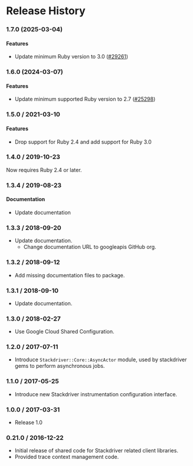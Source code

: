 # Release History

### 1.7.0 (2025-03-04)

#### Features

* Update minimum Ruby version to 3.0 ([#29261](https://github.com/googleapis/google-cloud-ruby/issues/29261)) 

### 1.6.0 (2024-03-07)

#### Features

* Update minimum supported Ruby version to 2.7 ([#25298](https://github.com/googleapis/google-cloud-ruby/issues/25298)) 

### 1.5.0 / 2021-03-10

#### Features

* Drop support for Ruby 2.4 and add support for Ruby 3.0

### 1.4.0 / 2019-10-23

Now requires Ruby 2.4 or later.

### 1.3.4 / 2019-08-23

#### Documentation

* Update documentation

### 1.3.3 / 2018-09-20

* Update documentation.
  * Change documentation URL to googleapis GitHub org.

### 1.3.2 / 2018-09-12

* Add missing documentation files to package.

### 1.3.1 / 2018-09-10

* Update documentation.

### 1.3.0 / 2018-02-27

* Use Google Cloud Shared Configuration.

### 1.2.0 / 2017-07-11

* Introduce `Stackdriver::Core::AsyncActor` module, used by stackdriver gems to perform asynchronous jobs.

### 1.1.0 / 2017-05-25

* Introduce new Stackdriver instrumentation configuration interface.

### 1.0.0 / 2017-03-31

* Release 1.0

### 0.21.0 / 2016-12-22

* Initial release of shared code for Stackdriver related client libraries.
* Provided trace context management code.
